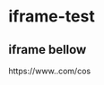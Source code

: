 # iframe-test

## iframe bellow

https://www.</article>.com/cos

<a href="https://www" rel="nofollow"></article></a>
